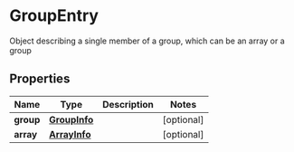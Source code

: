 

# GroupEntry

Object describing a single member of a group, which can be an array or a group

## Properties

Name | Type | Description | Notes
------------ | ------------- | ------------- | -------------
**group** | [**GroupInfo**](GroupInfo.md) |  |  [optional]
**array** | [**ArrayInfo**](ArrayInfo.md) |  |  [optional]




